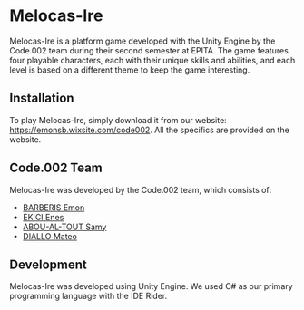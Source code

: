 # Melocas-Ire

Melocas-Ire is a platform game developed with the Unity Engine by the Code.002 team during their second semester at EPITA. The game features four playable characters, each with their unique skills and abilities, and each level is based on a different theme to keep the game interesting.

## Installation

To play Melocas-Ire, simply download it from our website: https://emonsb.wixsite.com/code002. All the specifics are provided on the website.

## Code.002 Team

Melocas-Ire was developed by the Code.002 team, which consists of:

- [BARBERIS Emon](https://github.com/EmonBar)
- [EKICI Enes](https://github.com/TRKirua)
- [ABOU-AL-TOUT Samy](https://github.com/Locovamos)
- [DIALLO Mateo](https://github.com/Matflashhdw)

## Development

Melocas-Ire was developed using Unity Engine. We used C# as our primary programming language with the IDE Rider.

